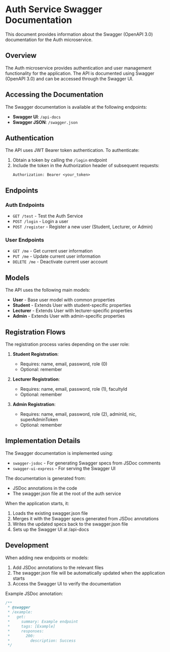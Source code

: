 # Auth Service Swagger Documentation

This document provides information about the Swagger (OpenAPI 3.0) documentation for the Auth microservice.

## Overview

The Auth microservice provides authentication and user management functionality for the application. The API is documented using Swagger (OpenAPI 3.0) and can be accessed through the Swagger UI.

## Accessing the Documentation

The Swagger documentation is available at the following endpoints:

- **Swagger UI**: `/api-docs`
- **Swagger JSON**: `/swagger.json`

## Authentication

The API uses JWT Bearer token authentication. To authenticate:

1. Obtain a token by calling the `/login` endpoint
2. Include the token in the Authorization header of subsequent requests:
   ```
   Authorization: Bearer <your_token>
   ```

## Endpoints

### Auth Endpoints

- `GET /test` - Test the Auth Service
- `POST /login` - Login a user
- `POST /register` - Register a new user (Student, Lecturer, or Admin)

### User Endpoints

- `GET /me` - Get current user information
- `PUT /me` - Update current user information
- `DELETE /me` - Deactivate current user account

## Models

The API uses the following main models:

- **User** - Base user model with common properties
- **Student** - Extends User with student-specific properties
- **Lecturer** - Extends User with lecturer-specific properties
- **Admin** - Extends User with admin-specific properties

## Registration Flows

The registration process varies depending on the user role:

1. **Student Registration**:
   - Requires: name, email, password, role (0)
   - Optional: remember

2. **Lecturer Registration**:
   - Requires: name, email, password, role (1), facultyId
   - Optional: remember

3. **Admin Registration**:
   - Requires: name, email, password, role (2), adminId, nic, superAdminToken
   - Optional: remember

## Implementation Details

The Swagger documentation is implemented using:

- `swagger-jsdoc` - For generating Swagger specs from JSDoc comments
- `swagger-ui-express` - For serving the Swagger UI

The documentation is generated from:
- JSDoc annotations in the code
- The swagger.json file at the root of the auth service

When the application starts, it:
1. Loads the existing swagger.json file
2. Merges it with the Swagger specs generated from JSDoc annotations
3. Writes the updated specs back to the swagger.json file
4. Sets up the Swagger UI at /api-docs

## Development

When adding new endpoints or models:

1. Add JSDoc annotations to the relevant files
2. The swagger.json file will be automatically updated when the application starts
3. Access the Swagger UI to verify the documentation

Example JSDoc annotation:

```javascript
/**
 * @swagger
 * /example:
 *   get:
 *     summary: Example endpoint
 *     tags: [Example]
 *     responses:
 *       200:
 *         description: Success
 */
```